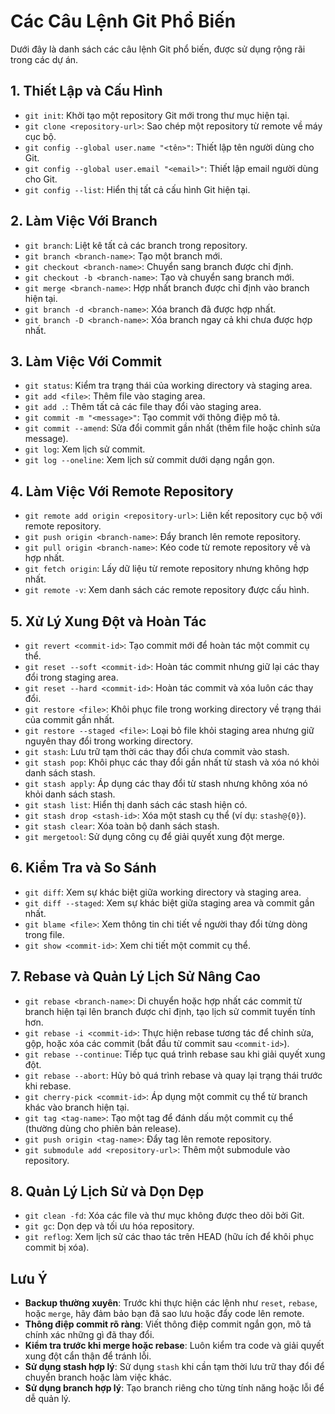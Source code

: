 # Các Câu Lệnh Git Phổ Biến

Dưới đây là danh sách các câu lệnh Git phổ biến, được sử dụng rộng rãi trong các dự án.

## 1. Thiết Lập và Cấu Hình
- `git init`: Khởi tạo một repository Git mới trong thư mục hiện tại.
- `git clone <repository-url>`: Sao chép một repository từ remote về máy cục bộ.
- `git config --global user.name "<tên>"`: Thiết lập tên người dùng cho Git.
- `git config --global user.email "<email>"`: Thiết lập email người dùng cho Git.
- `git config --list`: Hiển thị tất cả cấu hình Git hiện tại.

## 2. Làm Việc Với Branch
- `git branch`: Liệt kê tất cả các branch trong repository.
- `git branch <branch-name>`: Tạo một branch mới.
- `git checkout <branch-name>`: Chuyển sang branch được chỉ định.
- `git checkout -b <branch-name>`: Tạo và chuyển sang branch mới.
- `git merge <branch-name>`: Hợp nhất branch được chỉ định vào branch hiện tại.
- `git branch -d <branch-name>`: Xóa branch đã được hợp nhất.
- `git branch -D <branch-name>`: Xóa branch ngay cả khi chưa được hợp nhất.

## 3. Làm Việc Với Commit
- `git status`: Kiểm tra trạng thái của working directory và staging area.
- `git add <file>`: Thêm file vào staging area.
- `git add .`: Thêm tất cả các file thay đổi vào staging area.
- `git commit -m "<message>"`: Tạo commit với thông điệp mô tả.
- `git commit --amend`: Sửa đổi commit gần nhất (thêm file hoặc chỉnh sửa message).
- `git log`: Xem lịch sử commit.
- `git log --oneline`: Xem lịch sử commit dưới dạng ngắn gọn.

## 4. Làm Việc Với Remote Repository
- `git remote add origin <repository-url>`: Liên kết repository cục bộ với remote repository.
- `git push origin <branch-name>`: Đẩy branch lên remote repository.
- `git pull origin <branch-name>`: Kéo code từ remote repository về và hợp nhất.
- `git fetch origin`: Lấy dữ liệu từ remote repository nhưng không hợp nhất.
- `git remote -v`: Xem danh sách các remote repository được cấu hình.

## 5. Xử Lý Xung Đột và Hoàn Tác
- `git revert <commit-id>`: Tạo commit mới để hoàn tác một commit cụ thể.
- `git reset --soft <commit-id>`: Hoàn tác commit nhưng giữ lại các thay đổi trong staging area.
- `git reset --hard <commit-id>`: Hoàn tác commit và xóa luôn các thay đổi.
- `git restore <file>`: Khôi phục file trong working directory về trạng thái của commit gần nhất.
- `git restore --staged <file>`: Loại bỏ file khỏi staging area nhưng giữ nguyên thay đổi trong working directory.
- `git stash`: Lưu trữ tạm thời các thay đổi chưa commit vào stash.
- `git stash pop`: Khôi phục các thay đổi gần nhất từ stash và xóa nó khỏi danh sách stash.
- `git stash apply`: Áp dụng các thay đổi từ stash nhưng không xóa nó khỏi danh sách stash.
- `git stash list`: Hiển thị danh sách các stash hiện có.
- `git stash drop <stash-id>`: Xóa một stash cụ thể (ví dụ: `stash@{0}`).
- `git stash clear`: Xóa toàn bộ danh sách stash.
- `git mergetool`: Sử dụng công cụ để giải quyết xung đột merge.

## 6. Kiểm Tra và So Sánh
- `git diff`: Xem sự khác biệt giữa working directory và staging area.
- `git diff --staged`: Xem sự khác biệt giữa staging area và commit gần nhất.
- `git blame <file>`: Xem thông tin chi tiết về người thay đổi từng dòng trong file.
- `git show <commit-id>`: Xem chi tiết một commit cụ thể.

## 7. Rebase và Quản Lý Lịch Sử Nâng Cao
- `git rebase <branch-name>`: Di chuyển hoặc hợp nhất các commit từ branch hiện tại lên branch được chỉ định, tạo lịch sử commit tuyến tính hơn.
- `git rebase -i <commit-id>`: Thực hiện rebase tương tác để chỉnh sửa, gộp, hoặc xóa các commit (bắt đầu từ commit sau `<commit-id>`).
- `git rebase --continue`: Tiếp tục quá trình rebase sau khi giải quyết xung đột.
- `git rebase --abort`: Hủy bỏ quá trình rebase và quay lại trạng thái trước khi rebase.
- `git cherry-pick <commit-id>`: Áp dụng một commit cụ thể từ branch khác vào branch hiện tại.
- `git tag <tag-name>`: Tạo một tag để đánh dấu một commit cụ thể (thường dùng cho phiên bản release).
- `git push origin <tag-name>`: Đẩy tag lên remote repository.
- `git submodule add <repository-url>`: Thêm một submodule vào repository.

## 8. Quản Lý Lịch Sử và Dọn Dẹp
- `git clean -fd`: Xóa các file và thư mục không được theo dõi bởi Git.
- `git gc`: Dọn dẹp và tối ưu hóa repository.
- `git reflog`: Xem lịch sử các thao tác trên HEAD (hữu ích để khôi phục commit bị xóa).

## Lưu Ý
- **Backup thường xuyên**: Trước khi thực hiện các lệnh như `reset`, `rebase`, hoặc `merge`, hãy đảm bảo bạn đã sao lưu hoặc đẩy code lên remote.
- **Thông điệp commit rõ ràng**: Viết thông điệp commit ngắn gọn, mô tả chính xác những gì đã thay đổi.
- **Kiểm tra trước khi merge hoặc rebase**: Luôn kiểm tra code và giải quyết xung đột cẩn thận để tránh lỗi.
- **Sử dụng stash hợp lý**: Sử dụng `stash` khi cần tạm thời lưu trữ thay đổi để chuyển branch hoặc làm việc khác.
- **Sử dụng branch hợp lý**: Tạo branch riêng cho từng tính năng hoặc lỗi để dễ quản lý.
